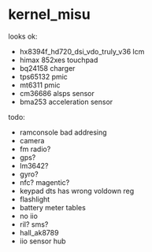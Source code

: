 # kernel_misu
looks ok:
+ hx8394f_hd720_dsi_vdo_truly_v36 lcm
+ himax 852xes touchpad
+ bq24158 charger
+ tps65132 pmic
+ mt6311 pmic
+ cm36686 alsps sensor
+ bma253 acceleration sensor

todo:
- ramconsole bad addresing
- camera
- fm radio?
- gps?
- lm3642?
- gyro?
- nfc? magentic?
- keypad dts has wrong voldown reg
- flashlight
- battery meter tables
- no iio
- ril? sms?
- hall_ak8789
- iio sensor hub
